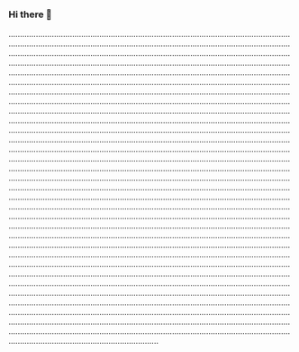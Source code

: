 ### Hi there 👋

..................................................................................................................................................................................................................................................................................................................................................................................................................................................................................................................................................................................................................................................................................................................................................................................................................................................................................................................................................................................................................................................................................................................................................................................................................................................................................................................................................................................................................................................................................................................................................................................................................................................................................................................................................................................................................................................................................................................................................................................................................................................................................................................................................................................................................................................................................................................................................................................................................................................................................................................................................................................................................................................................................................................................................................................................................................................................................................................................................................................................................................................................................................................................................................................................................................................................................................................................................................................................................................................................................................................................................................................................................................................................................................................................................................................................................................................................................................................................................................................................................................................................................................................................................................................................